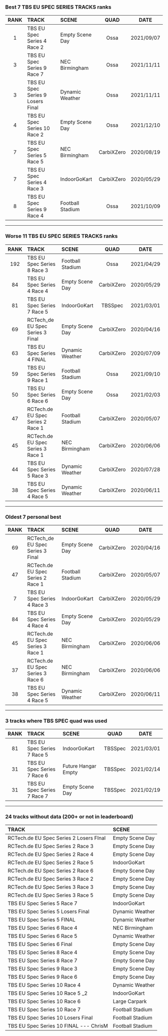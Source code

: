 ### Best 7 TBS EU SPEC SERIES TRACKS ranks
|RANK|TRACK|SCENE|QUAD|DATE|
|:---:|:---|:---|:---:|:---:|
|1|TBS EU Spec Series 4 Race 2|Empty Scene Day|Ossa|2021/09/07|
|3|TBS EU Spec Series 9 Race 7|NEC Birmingham|Ossa|2021/11/11|
|3|TBS EU Spec Series 9 Losers Final|Dynamic Weather|Ossa|2021/11/11|
|4|TBS EU Spec Series 10 Race 2|Empty Scene Day|Ossa|2021/12/10|
|7|TBS EU Spec Series 5 Race 5|NEC Birmingham|CarbiXZero|2020/08/19|
|7|TBS EU Spec Series 4 Race 3|IndoorGoKart|CarbiXZero|2020/05/29|
|8|TBS EU Spec Series 9 Race 4|Football Stadium|Ossa|2021/10/09|
---
### Worse 11 TBS EU SPEC SERIES TRACKS ranks
|RANK|TRACK|SCENE|QUAD|DATE|
|:---:|:---|:---|:---:|:---:|
|192|TBS EU Spec Series 8 Race 3|Football Stadium|Ossa|2021/04/29|
|84|TBS EU Spec Series 4 Race 4|Empty Scene Day|CarbiXZero|2020/05/29|
|81|TBS EU Spec Series 7 Race 5|IndoorGoKart|TBSSpec|2021/03/01|
|69|RCTech_de EU Spec Series 3 Final|Empty Scene Day|CarbiXZero|2020/04/16|
|63|TBS EU Spec Series 4 FINAL|Dynamic Weather|CarbiXZero|2020/07/09|
|59|TBS EU Spec Series 9 Race 1|Football Stadium|Ossa|2021/09/10|
|50|TBS EU Spec Series 6 Race 6|Empty Scene Day|Ossa|2021/02/03|
|47|RCTech.de EU Spec Series 2 Race 1|Football Stadium|CarbiXZero|2020/05/07|
|45|RCTech.de EU Spec Series 3 Race 1|NEC Birmingham|CarbiXZero|2020/06/06|
|44|TBS EU Spec Series 5 Race 3|Dynamic Weather|CarbiXZero|2020/07/28|
|38|TBS EU Spec Series 4 Race 5|Dynamic Weather|CarbiXZero|2020/06/11|
---
### Oldest 7 personal best
|RANK|TRACK|SCENE|QUAD|DATE|
|:---:|:---|:---|:---:|:---:|
|69|RCTech_de EU Spec Series 3 Final|Empty Scene Day|CarbiXZero|2020/04/16|
|47|RCTech.de EU Spec Series 2 Race 1|Football Stadium|CarbiXZero|2020/05/07|
|7|TBS EU Spec Series 4 Race 3|IndoorGoKart|CarbiXZero|2020/05/29|
|84|TBS EU Spec Series 4 Race 4|Empty Scene Day|CarbiXZero|2020/05/29|
|45|RCTech.de EU Spec Series 3 Race 1|NEC Birmingham|CarbiXZero|2020/06/06|
|37|RCTech.de EU Spec Series 3 Race 6|NEC Birmingham|CarbiXZero|2020/06/06|
|38|TBS EU Spec Series 4 Race 5|Dynamic Weather|CarbiXZero|2020/06/11|
---
### 3 tracks where TBS SPEC quad was used
|RANK|TRACK|SCENE|QUAD|DATE|
|:---:|:---|:---|:---:|:---:|
|81|TBS EU Spec Series 7 Race 5|IndoorGoKart|TBSSpec|2021/03/01|
|31|TBS EU Spec Series 7 Race 6|Future Hangar Empty|TBSSpec|2021/02/14|
|31|TBS EU Spec Series 7 Race 7|Empty Scene Day|TBSSpec|2021/02/19|
---
### 24 tracks without data (200+ or not in leaderboard)
|TRACK|SCENE|
|:---|:---|
|RCTech.de EU Spec Series 2 Losers FInal|Empty Scene Day|
|RCTech.de EU Spec Series 2 Race 3|Empty Scene Day|
|RCTech.de EU Spec Series 2 Race 4|Empty Scene Day|
|RCTech.de EU Spec Series 2 Race 5|IndoorGoKart|
|RCTech.de EU Spec Series 2 Race 6|Empty Scene Day|
|RCTech.de EU Spec Series 3 Race 2|Empty Scene Day|
|RCTech.de EU Spec Series 3 Race 3|Empty Scene Day|
|RCTech.de EU Spec Series 3 Race 5|Empty Scene Day|
|TBS EU Spec Series 5 Race 7|IndoorGoKart|
|TBS EU Spec Series 5 Losers Final|Dynamic Weather|
|TBS EU Spec Series 5 FINAL|Dynamic Weather|
|TBS EU Spec Series 6 Race 4|NEC Birmingham|
|TBS EU Spec Series 6 Race 5|Dynamic Weather|
|TBS EU Spec Series 6 Final|Empty Scene Day|
|TBS EU Spec Series 8 Race 4|Empty Scene Day|
|TBS EU Spec Series 8 Race 7|Empty Scene Day|
|TBS EU Spec Series 9 Race 3|Empty Scene Day|
|TBS EU Spec Series 9 Race 6|Empty Scene Day|
|TBS EU Spec Series 10 Race 4|Dynamic Weather|
|TBS EU Spec Series 10 Race 5 _2|IndoorGoKart|
|TBS EU Spec Series 10 Race 6|Large Carpark|
|TBS EU Spec Series 10 Race 7|Football Stadium|
|TBS EU Spec Series 10 Losers Final|Football Stadium|
|TBS EU Spec Series 10 FINAL --- ChrisM|Football Stadium|
